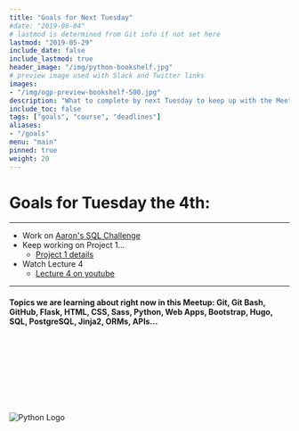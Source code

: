 ```yaml
---
title: "Goals for Next Tuesday"
#date: "2019-06-04"
# lastmod is determined from Git info if not set here
lastmod: "2019-05-29"
include_date: false
include_lastmod: true
header_image: "/img/python-bookshelf.jpg"
# preview image used with Slack and Twitter links
images:
- "/img/ogp-preview-bookshelf-500.jpg"
description: "What to complete by next Tuesday to keep up with the Meetup Group"
include_toc: false
tags: ["goals", "course", "deadlines"]
aliases:
- "/goals"
menu: "main"
pinned: true
weight: 20
---
```


# **Goals for Tuesday the 4th:** #
---
<!-- UL -->
  * Work on [Aaron's SQL Challenge](https://github.com/PDXPythonPirates/SQL-Challange)
  * Keep working on Project 1...
    *  [Project 1 details](https://docs.cs50.net/web/2018/x/projects/1/project1.html)
  * Watch Lecture 4
    * [Lecture 4 on youtube](https://www.youtube.com/watch?v=24Kf3v7kZyE)

---
#### Topics we are learning about right now in this Meetup: Git, Git Bash, GitHub, Flask, HTML, CSS, Sass, Python, Web Apps, Bootstrap, Hugo, SQL, PostgreSQL, Jinja2, ORMs, APIs... ####
\
\
\
\
\
\
\
\
  ![Python Logo](https://www.python.org/static/community_logos/python-logo-master-v3-TM.png)
